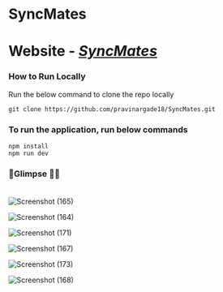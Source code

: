 # SyncMates

# Website - <em>[SyncMates](https://sync-mates.vercel.app/)</em>


### How to Run Locally
Run the below command to clone the repo locally
```
git clone https://github.com/pravinargade18/SyncMates.git
``` 

### To run the application, run below commands 
```
npm install
npm run dev
```
### :rocket:Glimpse :dizzy::dizzy:<br><br>


![Screenshot (165)](https://github.com/pravinargade18/SyncMates/assets/85402377/509df4e6-6534-4951-bf27-392c1948b0b8)

![Screenshot (164)](https://github.com/pravinargade18/SyncMates/assets/85402377/f11c8804-c693-4473-bbf4-9dee7058dc74)


![Screenshot (171)](https://github.com/pravinargade18/SyncMates/assets/85402377/3ac2d328-6170-4aae-8ba5-904eaf3ec7ec)


![Screenshot (167)](https://github.com/pravinargade18/SyncMates/assets/85402377/a2342b40-d9ae-4bcc-a7a3-46bd260f2c2c)


![Screenshot (173)](https://github.com/pravinargade18/SyncMates/assets/85402377/71f4769a-9c70-4f47-a7d4-dbfb74ef850d)


![Screenshot (168)](https://github.com/pravinargade18/SyncMates/assets/85402377/8108e5bc-c4f2-4b6e-9669-7798e036710d)









